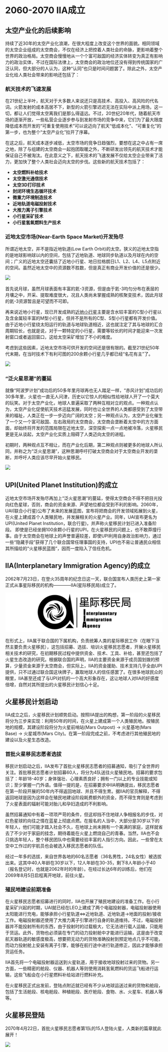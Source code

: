 # 2060-2070 IIA成立

## 太空产业化的后续影响

持续了近30年的太空产业化浪潮，在很大程度上改变这个世界的面貌。相同领域的太空企业组成的太空商会，不仅在经济上把控着人类社会的命脉，更影响着整个世界的政治格局。太空商会慢慢地从一个个富可敌国的经济实体转变为真正有影响力的政治实体，不过在国际法律上，太空商会的政治地位还没有得到传统国家的广泛认同，但大部分的人认为，这种“认同”也只是时间问题罢了。除此之外，太空产业化给人类社会带来的影响还包括了：

### 航天技术的飞速发展

在21世纪上半叶，航天对于大多数人来说还只是高技术、高投入、高风险的代名词。火箭发射的成本高居不下，新型的火箭引擎迟迟无法在实际中派上用场，这一切，都让人们觉得太空离我们是那么得遥远。不过，20世纪20年代，随着航天市场的逐渐开放，一些私营企业逐步参与到发射市场的竞争中来，它们为了最大限度降低成本而开发的“可重复使用技术”可以说迈向了航天“低成本化”、“可重复化”的第一步，也为整个“太空产业化”拉开了序幕。

在这之后，航天成本逐步减低，太空市场的竞争日趋强烈，要想在这之中占有一席之地，除了与组建的太空商会一起抱团取暖之外，不断研发出领先的航天技术才能保证自己不被淘汰。在此意义之下，航天技术的飞速发展不仅给太空企业带来了活力，更加快了整个人类社会迈向太空的步伐。这些新的航天技术包括了：

* **太空燃料补给技术**
* **太空激光通信技术**
* **太空3D打印技术**
* **封闭环境生态循环技术**
* **微重力环境制造技术**
* **近地轨道电磁投射技术**
* **大推力离子引擎技术**
* **小行星采矿技术**
* **小行星氢氧燃料生产技术**

### 近地太空市场(Near-Earth Space Market)开发殆尽

所谓近地太空，并不是指近地轨道(Low Earth Orbit)的太空。狭义的近地太空指的是地球影响球以内的空间，包括了近地轨道、地球同步轨道以及月球在内的空间；广义的近地太空还囊括了近地小行星、地日拉格朗日L1、L2、L4、L5点附近的空间。虽然近地太空中的资源数不胜数，但是真正有商业开发价值的还是很少。

![](http://wallpaperest.com/wallpapers/planet-night-moon-stars-and-nebula-wide_079230.jpg)

首先说月球，虽然月球表面有丰富的氦-3资源，但是由于氦-3均匀分布在表层的月壤之中，开采、提取难度很大，况且人类尚未掌握成熟的核聚变技术，因此月球的氦-3资源暂且是可望而不可即。

再来说近地小行星，现已开发成熟的[近地小行星](http://en.wikipedia.org/wiki/Near-Earth_object#Near-Earth_asteroids)主要是含水较丰富的C型小行星以及含金属较丰富的M型小行星，但并不是所有的C型、S型小行星都有开发价值。由于近地小行星绕太阳运行的轨道与地球轨道相近，这也就注定了其与地球的汇合周期较长，也就是说，对于一颗特定的小行星，需要等较长的时间才能迎来一次发射窗口或者返回窗口，这给太空采矿增加了不小的难度。

考虑到这些因素，近地太空市场可供开发的空间还是很有限的。截至21世纪50年代末期，在当时技术下有利可图的200余颗小行星几乎都已经“名花有主”了。

![](http://www.ourprg.com/wp-content/uploads/2013/11/pia16610-640.jpg)

### “泛火星思潮”的蔓延

就像“阿波罗计划”成功后的50多年里月球再也无人踏足一样，“赤风计划”成功后的30多年里，火星也一直无人问津，历史以它惊人的相似性给地球人开了一个莫大的玩笑。对于太空产业化，地球人普遍采取了两种互相对立的观点。一种观点认为，太空产业化促使航天技术迅猛发展，同时也让全世界的人类都感受到了太空带来的福祉，人类正在一步一步迈向广阔的太空；另一种观点认为，太空产业化催生了一个又一个富可敌国、左右政局的太空商会，太空商会垄断着太空中的方方面面，却始终将开发的范围局限在近地太空，深空探索一点一点地被冷落，火星移民更是无从谈起，太空产业化实质上阻碍了人类迈向太空的进程。

初期时，两种观点互不相让，而在产业化后期，第二种观点则被更多的地球人所认同，并称之为“泛火星思潮”，这种思潮呼吁打破太空商会对于太空商业开发的垄断，并呼吁人类应该尽早开始火星移民。

![](http://www.space4case.inhetweb.nl/mmw/media/mars2003_2/marssphereNASA7.jpg)

## UPI(United Planet Institution)的成立

近地太空市场开发殆尽再加上“泛火星思潮”的蔓延，使得太空商会不得不把目光投向红色星球，否则，商会的资金来源、声望地位都会受到不利的影响。2060年，UAI(联合小行星)公布了未来的发展蓝图，宣布将把商会的开发领域拓展到火星，在火星上建成首个人类殖民地，并发展相关的火星产业。同年，UAI宣布更名为UPI(United Planet Institution，联合行星)，并声称火星移民计划已进入准备阶段。
即使是已经坐拥100余颗小行星的UPI，在火星移民的问题上，也不敢莽撞行事。由于太空商会在地球上的声誉普遍较差，即使UPI利用自身政治影响力，通过一些“隐藏手段”获得了几个联合国常任理事国的支持，UPI也不易让普通民众相信其所描绘的“火星移民蓝图”，因而一度陷入了信任危机。

## IIA(Interplanetary Immigration Agency)的成立

2062年7月23日，在登火35周年的纪念日这一天，联合国宣布人类历史上第一家正式从事星际移民的机构————IIA(星际移民局)成立了。

![](resources/InterImm_banner_white_1720X430.png)

在形式上，IIA属于联合国的下属机构，负责统筹人类的星际移民工作（在眼下当然主要负责火星移民），这包括招募、选拔、培训火星移民志愿者，开展火星移民相关技术的研究，在初期移民过程中提供资金、技术、工具、补给，甚至还包括了火星生态改造的研究。根据联合国的声明，IIA的主要资金来源于成员国划拨的预算，少量资金来源于太空商会，但实际上，IIA的资金援助、技术支持几乎全由UPI提供，只不过通过联合国这块牌子，赢取地球人的信任感罢了。在很多地球民众的眼里，IIA甚至还成了与UPI对抗的一个高大形象存在，这让地球人对IIA的好感度倍增，自然对其所提出的火星移民计划信心十足。


## 火星移民计划启动

IIA成立之后，火星移民计划顺势启动。按照IIA提出的构想，第一阶段的火星移民将分为三步来实现：利用50年的时间，在火星上建成第一个人类殖民地。按殖民地的规模，其建设阶段将分为火星前哨站(Mars Outpost) → 火星基地(Mars Base) → 火星城市(Mars City)。在第一阶段完成之前，不考虑进行其他殖民地的建设以及火星生态改造。

### 首批火星移民志愿者选拔

移民计划启动之后，IIA发布了首批火星移民志愿者的招募通知，吸引了全世界的关注。首批移民志愿者计划招募60人，将分为4队送往火星殖民地。招募的要求包括了：年龄18-40岁；身体强壮、心理素质良好；拥有一门以上的专业技能或知识；至少掌握一门外语。值得一提的是，在招募要求中IIA明确提出，移民志愿者在第一阶段开展的50年内不得返回地球、并且不得生育。据IIA的官员解释，不得返回地球是因为这样会在殖民地建设阶段耗费额外的资金，而不得生育则是考虑到了火星表面的辐射可能对胎儿和孕妇造成的不利影响。

虽然招募通知中有着一项项严苛的条件，但这却挡不住地球人争相报名的步伐，对红色星球的向往之情在蓝星上彻底点燃。在报名的人当中，大部分是30岁以下的年轻人，他们可能才踏入社会不久，在地球上尚未拥有一个美满的家庭，这样就省去了不少对于家庭的挂念，期待着能在火星上燃烧自己的青春。当然，IIA也不会只挑选年轻人，整个移民团队中也需要经验丰富的人指引方向。因此，一些曾在太空中工作过的宇航员也会被选入移民志愿者的队伍。

经过一年多的选拔，来自世界各地的60名志愿者（36名男性，24名女性）被选拔出来。这其中40人年龄在30岁以下，12人年龄在30-35，剩下8人年龄小于40（报名登记时，也就是2062年时的年龄）。在经过长达6年的训练后，他们在2069年8月5日启程离开地球，前往火星。

### 殖民地建设前期准备

在火星移民志愿者招募进行的同时，IIA也开展了殖民地建设的准备工作。在小行星采矿兴起的时期，UAI就已经在LEO上建成了两个电磁投射器，电磁投射器使用太阳能进行充电，能够承担小行星轨道⇔近地轨道、近地轨道→地面的投射/接收工作。电磁投射器还使用了大推力离子引擎进行自身的轨道维持。不过，电磁投射器并不能投射所有的东西，由于投射时的过载极大，它无法进行载人运输，只能用于货运。此外，货物也必须装在专门的动力投射舱中才能进行运输，这是由于改变航天器轨道的敏感度极高，想要把无动力的货物准确投射到预定地点几乎不可能，而动力投射舱上安装有离子引擎，能够在航行途中进行轨道修正，因此才能够承担货运任务。

IIA首先将一个电磁投射器运送到火星轨道，用于接收地球投射过来的货物。另一方面，一些精密的舱段、仪器、机器人等则使用消耗氢氧燃料的货运飞船进行运输，这些飞船会在小行星燃料补给站进行燃料补充。

在火星移民正式出发前，登陆点附近就已经有不少从地球运送过来的货物和舱段，包括了生活舱段、核电舱段、种植舱段、医疗舱段、食物、水、火星车、机器人等等。

## 火星移民登陆

2070年4月22日，首批火星移民志愿者第1队的15人登陆火星，人类新的篇章就此展开！

![](http://www.space4case.inhetweb.nl/mmw/media/mars2005/schiaparelliNEW7000_20051114_high21final1024.jpg)
